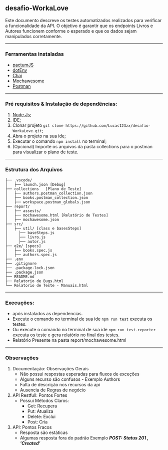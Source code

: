 ## desafio-WorkaLove
Este documento descreve os testes automatizados realizados para verificar a funcionalidade da API. O objetivo é garantir que os endpoints Livros e Autores funcionem conforme o esperado e que os dados sejam manipulados corretamente.

---

### Ferramentas instaladas
  -  [pactumJS](https://pactumjs.github.io/)
  -  [dotEnv](https://www.npmjs.com/package/dotenv)
  -  [Chai](https://www.chaijs.com/)
  -  [Mochawesome](https://www.npmjs.com/package/mochawesome)
  -  [Postman](https://www.postman.com/)

---

### Pré requisitos & Instalação de dependências: 
 1. [Node.Js](https://nodejs.org/pt/download/package-manager);
 2. IDE;
 3. Clonar projeto `git clone https://github.com/Lucas123zx/desafio-WorkaLove.git`;
 4. Abra o projeto na sua ide;
 5. Executar o comando `npm install` no terminal;
 6. (Opcional) Importe os arquivos da pasta collections para o postman para visualizar o plano de teste.

---
### Estrutura dos Arquivos
    ├── .vscode/
    │   ├── launch.json [Debug]
    ├── collections   [Plano de Teste]
    │   ├── authors.postman_collection.json
    │   ├── books.postman_collection.json
    │   ├── workspace.postman_globals.json
    ├── report/
    │   ├── assests/
    │   ├── mochawesome.html [Relatório de Testes]
    │   ├── mochawesome.json
    ├── src/
    │   ├── util/ [class e basesSteps]
    │     ├── baseSteps.js
    │     ├── livro.js
    │     ├── autor.js
    ├── e2e/ [specs]
    │   ├── books.spec.js
    │   ├── authors.spec.js
    ├── .env
    ├── .gitignore
    ├── .package-lock.json
    ├── .package.json
    ├── README.md
    ├── Relatorio de Bugs.html
    └── Relatorio de Teste - Manuais.html
---

### Execuções: 

  - após instalados as dependencias.
  - Execute o comando no terminal de sua ide `npm run test`  executa os testes.
  - Ou execute o comando no terminal de sua ide `npm run test-reporter` executa os teste e gera relatório no final dos testes.
  - Relatório Presente na pasta report/mochawesome.html

---

### Observações
1. Documentação: Observações Gerais
    - Não possui respostas esperadas para fluxos de exceções
    - Alguns recurso são confusos - Exemplo Authors
    - Falta de descrição nos recursos da api
    - Ausencia de Regras de negócio
2. API Restfull: Pontos Fortes
    - Possui Métodos Claros:
      - Get: Recupera
      - Put: Atualiza
      - Delete: Exclui
      - Post: Cria
3. API: Pontos Fracos
      - Resposta são estáticas
      - Algumas resposta fora do padrão Exemplo ***POST: Status 201 , 'Created'***